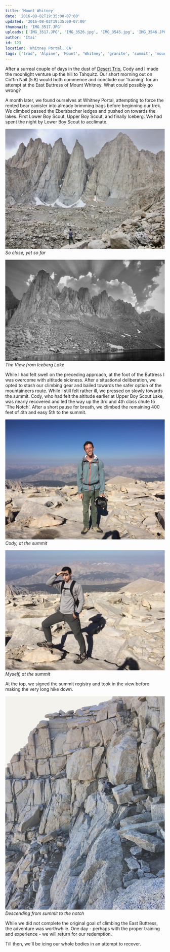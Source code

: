 ```yaml
---
title: 'Mount Whitney'
date: '2016-08-02T19:35:00-07:00'
updated: '2016-08-02T19:35:00-07:00'
thumbnail: 'IMG_3517.JPG'
uploads: ['IMG_3517.JPG', 'IMG_3526.jpg', 'IMG_3545.jpg', 'IMG_3546.JPG', 'IMG_3552.JPG']
author: 'Itai'
id: 123
location: 'Whitney Portal, CA'
tags: ['trad', 'Alpine', 'Mount', 'Whitney', 'granite', 'summit', 'mountaineers', 'route']
---
```


After a surreal couple of days in the dust of [Desert Trip](https://deserttrip.com/), Cody and I made the moonlight venture up the hill to Tahquitz. Our short morning out on Coffin Nail (5.8) would both commence and conclude our 'training' for an attempt at the East Buttress of Mount Whitney. What could possibly go wrong?

A month later, we found ourselves at Whitney Portal, attempting to force the rented bear canister into already brimming bags before beginning our trek. We climbed passed the Ebersbacher ledges and pushed on towards the lakes. First Lower Boy Scout, Upper Boy Scout, and finally Iceberg. We had spent the night by Lower Boy Scout to acclimate.

![So close, yet so far](uploads/IMG_3517.JPG)*So close, yet so far*

![The View from Iceberg Lake](uploads/IMG_3526.JPG)*The View from Iceberg Lake*

While I had felt swell on the preceding approach, at the foot of the Buttress I was overcome with altitude sickness. After a situational deliberation, we opted to stash our climbing gear and bailed towards the safer option of the mountaineers route. While I still felt rather ill, we pressed on slowly towards the summit. Cody, who had felt the altitude earlier at Upper Boy Scout Lake, was nearly recovered and led the way up the 3rd and 4th class chute to 'The Notch'. After a short pause for breath, we climbed the remaining 400 feet of 4th and easy 5th to the summit.

![Cody, at the summit](uploads/IMG_3545.JPG)*Cody, at the summit*

![Myself, at the summit](uploads/IMG_3546.JPG)*Myself, at the summit*

At the top, we signed the summit registry and took in the view before making the very long hike down.

![Descending from summit to the notch](uploads/IMG_3552.JPG)*Descending from summit to the notch*

While we did not complete the original goal of climbing the East Buttress, the adventure was worthwhile. One day - perhaps with the proper training and experience - we will return for our redemption.

Till then, we'll be icing our whole bodies in an attempt to recover.
